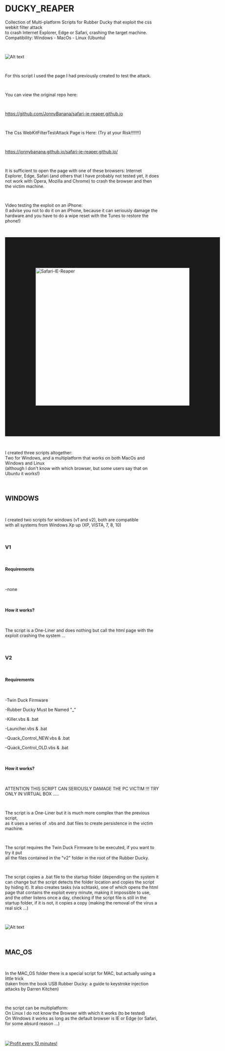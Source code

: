 # DUCKY_REAPER

Collection of Multi-platform Scripts for Rubber Ducky that exploit the css webkit filter attack</BR>
to crash Internet Explorer, Edge or Safari, crashing the target machine. </BR>
Compatibility: Windows - MacOs - Linux (Ubuntu)

</BR>


![Alt text](https://raw.githubusercontent.com/JonnyBanana/DUCKY_REAPER/master/img/img1.JPG)


</BR>

For this script I used the page I had previously created to test the attack.

</BR>

You can view the original repo here:

</BR>

https://github.com/JonnyBanana/safari-ie-reaper.github.io


</BR>


The Css WebKitFilterTestAttack Page is Here: (Try at your Risk!!!!!!!)

</BR>

https://jonnybanana.github.io/safari-ie-reaper.github.io/

</BR>

It is sufficient to open the page with one of these browsers: Internet Explorer, Edge, Safari (and others that I have probably not tested yet, it does not work with Opera, Mozilla and Chrome)
to crash the browser and then the victim machine.

</BR>

Video testing the exploit on an iPhone:
</BR>
(I advise you not to do it on an iPhone, because it can seriously damage the</BR> 
hardware and you have to do a wipe reset with the Tunes to restore the phone!)

</BR>

<a href="https://www.youtube.com/watch?v=G1jr4DVWg8s
" target="_blank"><img src="https://raw.githubusercontent.com/JonnyBanana/safari-ie-reaper.github.io/master/img/css-webkit-filter-yt.JPG" 
alt="Safari-IE-Reaper" width="600" height="450" border="100" /></a> 

</BR>


I created three scripts altogether:</BR>
Two for Windows, and a multiplatform that works on both MacOs and Windows and Linux</BR>
(although I don't know with which browser, but some users say that on Ubuntu it works!)

</BR>

<H2>WINDOWS</H2>

</BR>

I created two scripts for windows (v1 and v2), both are compatible </BR>
with all systems from Windows Xp up (XP, VISTA, 7, 8, 10)

</BR>

<H3>V1</H3>

</BR>

<H4>Requirements</H4>

</BR>

-none

</BR>


<H4>How it works?</H4>

</BR>

The script is a One-Liner and does nothing but call the html page with the exploit crashing the system ...

</BR>

<H3>V2</H3>

</BR>

<H4>Requirements</H4>

</BR>

-Twin Duck Firmware

-Rubber Ducky Must be Named "_"

-Killer.vbs & .bat

-Launcher.vbs & .bat

-Quack_Control_NEW.vbs & .bat

-Quack_Control_OLD.vbs & .bat


</BR>


<H4>How it works?</H4>


</BR>

ATTENTION THIS SCRIPT CAN SERIOUSLY DAMAGE THE PC VICTIM !!!
TRY ONLY IN VIRTUAL BOX .....

</BR>

The script is a One-Liner but it is much more complex than the previous script, </BR>
as it uses a series of .vbs and .bat files to create persistence in the victim machine.

</BR>

The script requires the Twin Duck Firmware to be executed, if you want to try it put </BR>
all the files contained in the "v2" folder in the root of the Rubber Ducky.

</BR>

The script copies a .bat file to the startup folder (depending on the system it can change but the script detects the folder location and copies the script by hiding it).
It also creates tasks (via schtask), one of which opens the html page that contains the exploit every minute, making it impossible to use, and the other listens once a day, checking if the script file is still in the startup folder, if it is not, it copies a copy (making the removal of the virus a real sick ...)

</BR>

![Alt text](https://raw.githubusercontent.com/JonnyBanana/DUCKY_REAPER/master/img/img2.JPG)


</BR>


<H2>MAC_OS</H2>

</BR>

In the MAC_OS folder there is a special script for MAC, but actually using a little trick </BR>
(taken from the book USB Rubber Ducky: a guide to keystroke injection attacks by Darren Kitchen)

</BR>

the script can be multiplatform:</BR>
On Linux I do not know the Browser with which it works (to be tested)</BR>
On Windows it works as long as the default browser is IE or Edge (or Safari, for some absurd reason ...)

</BR>




</BR>

<a href="https://golden-farm.biz/?r=1673249" target="_blank">
<img src="https://golden-farm.biz/images/promo/en/728x90.gif"
alt="Profit every 10 minutes!"></a>



